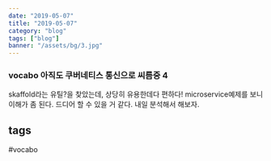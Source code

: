 ```yaml
---
date: "2019-05-07"
title: "2019-05-07"
category: "blog"
tags: ["blog"]
banner: "/assets/bg/3.jpg"
---
```



### vocabo 아직도 쿠버네티스 통신으로 씨름중 4

skaffold라는 유틸?을 찾았는데, 상당히 유용한데다 편하다! microservice예제를 보니 이해가 좀 된다. 드디어 할 수 있을 거 같다. 내일 분석해서 해보자.

## tags
  \#vocabo


